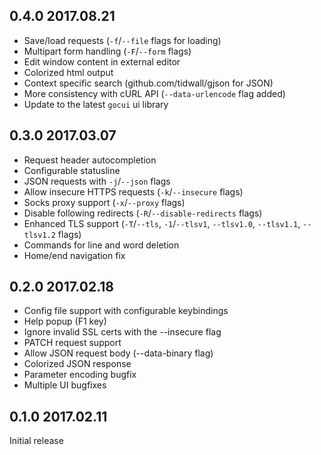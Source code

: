 ## 0.4.0 2017.08.21

 - Save/load requests (`-f`/`--file` flags for loading)
 - Multipart form handling (`-F`/`--form` flags)
 - Edit window content in external editor
 - Colorized html output
 - Context specific search (github.com/tidwall/gjson for JSON)
 - More consistency with cURL API (`--data-urlencode` flag added)
 - Update to the latest `gocui` ui library


## 0.3.0 2017.03.07

- Request header autocompletion
- Configurable statusline
- JSON requests with `-j`/`--json` flags
- Allow insecure HTTPS requests (`-k`/`--insecure` flags)
- Socks proxy support (`-x`/`--proxy` flags)
- Disable following redirects (`-R`/`--disable-redirects` flags)
- Enhanced TLS support (`-T`/`--tls`, `-1`/`--tlsv1`, `--tlsv1.0`, `--tlsv1.1`, `--tlsv1.2` flags)
- Commands for line and word deletion
- Home/end navigation fix

## 0.2.0 2017.02.18

- Config file support with configurable keybindings
- Help popup (F1 key)
- Ignore invalid SSL certs with the --insecure flag
- PATCH request support
- Allow JSON request body (--data-binary flag)
- Colorized JSON response
- Parameter encoding bugfix
- Multiple UI bugfixes

## 0.1.0 2017.02.11

Initial release
